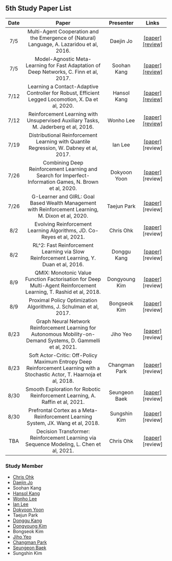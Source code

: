 ## 5th Study Paper List

Date | Paper | Presenter | Links
:---: | :---: | :---: | :---:
7/5 | Multi-Agent Cooperation and the Emergence of (Natural) Language, A. Lazaridou et al, 2016. | Daejin Jo | [[paper]](https://arxiv.org/abs/1612.07182) [[review]](./210705%20-%20Multi-Agent%20Cooperation%20and%20the%20Emergence%20of%20(Natural)%20Language%2C%20A.%20Lazaridou%20et%20al%2C%202016.pdf)
7/5 | Model-Agnostic Meta-Learning for Fast Adaptation of Deep Networks, C. Finn et al, 2017. | Soohan Kang | [[paper]](https://arxiv.org/abs/1703.03400) [[review]](./210705%20-%20Model-Agnostic%20Meta-Learning%20for%20Fast%20Adaptation%20of%20Deep%20Networks%2C%20C.%20Finn%20et%20al%2C%202017.pdf)
7/12 | Learning a Contact-Adaptive Controller for Robust, Efficient Legged Locomotion, X. Da et al, 2020. | Hansol Kang | [[paper]](https://arxiv.org/abs/2009.10019) [[review]](./210712%20-%20Learning%20a%20Contact-Adaptive%20Controller%20for%20Robust%2C%20Efficient%20Legged%20Locomotion%2C%20X.%20Da%20et%20al%2C%202020.pdf)
7/12 | Reinforcement Learning with Unsupervised Auxiliary Tasks, M. Jaderberg et al, 2016. | Wonho Lee | [[paper]](https://arxiv.org/abs/1611.05397) [[review]](./210712%20-%20Reinforcement%20Learning%20with%20Unsupervised%20Auxiliary%20Tasks%2C%20M.%20Jaderberg%20et%20al%2C%202016.pdf)
7/19 | Distributional Reinforcement Learning with Quantile Regression, W. Dabney et al, 2017. | Ian Lee | [[paper]](https://arxiv.org/abs/1710.10044) [review]
7/26 | Combining Deep Reinforcement Learning and Search for Imperfect-Information Games, N. Brown et al, 2020. | Dokyoon Yoon | [[paper]](https://arxiv.org/abs/2007.13544) [review]
7/26 | G-Learner and GIRL: Goal Based Wealth Management with Reinforcement Learning, M. Dixon et al, 2020. | Taejun Park | [[paper]](https://arxiv.org/abs/2002.10990) [review]
8/2 | Evolving Reinforcement Learning Algorithms, JD. Co-Reyes et al, 2021. | Chris Ohk | [[paper]](https://arxiv.org/abs/2101.03958) [review]
8/2 | RL^2: Fast Reinforcement Learning via Slow Reinforcement Learning, Y. Duan et al, 2016. | Donggu Kang | [[paper]](https://arxiv.org/abs/1611.02779) [review]
8/9 | QMIX: Monotonic Value Function Factorisation for Deep Multi-Agent Reinforcement Learning, T. Rashid et al, 2018. | Dongyoung Kim | [[paper]](https://arxiv.org/abs/1803.11485) [review]
8/9 | Proximal Policy Optimization Algorithms, J. Schulman et al, 2017. | Bongseok Kim | [[paper]](https://arxiv.org/abs/1707.06347) [review]
8/23 | Graph Neural Network Reinforcement Learning for Autonomous Mobility-on-Demand Systems, D. Gammelli et al, 2021. | Jiho Yeo | [[paper]](https://arxiv.org/abs/2104.11434) [review]
8/23 | Soft Actor-Critic: Off-Policy Maximum Entropy Deep Reinforcement Learning with a Stochastic Actor, T. Haarnoja et al, 2018. | Changman Park | [[paper]](https://arxiv.org/abs/1801.01290) [review]
8/30 | Smooth Exploration for Robotic Reinforcement Learning, A. Raffin et al, 2021. | Seungeon Baek | [[paper]](https://arxiv.org/abs/2005.05719v2) [review]
8/30 | Prefrontal Cortex as a Meta-Reinforcement Learning System, JX. Wang et al, 2018. | Sungshin Kim | [[paper]](https://www.nature.com/articles/s41593-018-0147-8) [review]
TBA | Decision Transformer: Reinforcement Learning via Sequence Modeling, L. Chen et al, 2021. | Chris Ohk | [[paper]](https://arxiv.org/abs/2106.01345) [review]

### Study Member

* [Chris Ohk](http://www.github.com/utilForever)
* [Daejin Jo](http://www.github.com/twidddj)
* Soohan Kang
* [Hansol Kang](http://www.github.com/OnesoulKang)
* [Wonho Lee](http://www.github.com/lee-wonho)
* [Ian Lee](http://www.github.com/rl-max)
* [Dokyoon Yoon](http://www.github.com/ERU1206)
* Taejun Park
* [Donggu Kang](http://www.github.com/HERIUN)
* [Dongyoung Kim](http://www.github.com/kingdy2002)
* Bongseok Kim
* [Jiho Yeo](http://www.github.com/jihoyeo)
* [Changman Park](http://www.github.com/andy0124)
* [Seungeon Baek](http://www.github.com/SeungeonBaek)
* Sungshin Kim